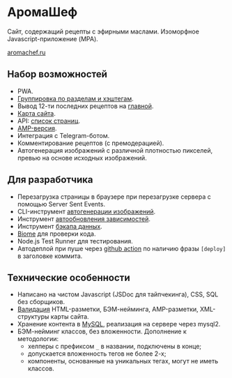 # АромаШеф

Сайт, содержащий рецепты с эфирными маслами. Изоморфное Javascript-приложение (MPA).

[aromachef.ru](https://aromachef.ru)

## Набор возможностей

- PWA.
- [Группировка по разделам и хэштегам](https://aromachef.ru/structure).
- Вывод 12-ти последних рецептов на [главной](https://aromachef.ru).
- [Карта сайта](https://aromachef.ru/sitemap.xml).
- API: [список страниц](https://aromachef.ru/api/pages).
- [AMP-версия](https://aromachef.ru/amp).
- Интеграция с Telegram-ботом.
- Комментирование рецептов (с премодерацией).
- Автогенерация изображений с различной плотностью пикселей, превью на основе исходных изображений.

## Для разработчика

- Перезагрузка страницы в браузере при перезагрузке сервера с помощью Server Sent Events.
- CLI-инструмент [автогенерации изображений](tools/images.js).
- Инструмент [aвтообновления зависимостей](tools/upgrade.js).
- Инструмент [бэкапа данных](tools/dump.js).
- [Biome](https://biomejs.dev/) для проверки кода.
- Node.js Test Runner для тестирования.
- Автодеплой при пуше через [github action](.github/workflows/ci.yml) по наличию фразы `[deploy]` в заголовке коммита.

## Технические особенности

- Написано на чистом Javascript (JSDoc для тайпчекинга), CSS, SQL без сборщиков.
- [Валидация](test/validate.spec.js) HTML-разметки, БЭМ-нейминга, AMP-разметки, XML-структуры карты сайта.
- Хранение контента в [MySQL](src/sql/ddl.sql), реализация на сервере через mysql2.
- БЭМ-нейминг классов, без вложенности. Дополнение к методологии:
  - хелперы с префиксом `_` в названии, подключены в конце;
  - допускается вложенность тегов не более 2-х;
  - компоненты, основанные на уникальных тегах, могут не иметь классов.

